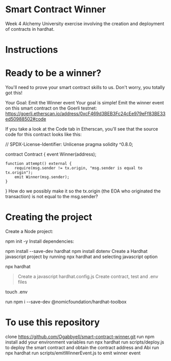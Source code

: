 # Smart Contract Winner

Week 4 Alchemy University exercise involving the creation and deployment of contracts in hardhat.

# Instructions
# Ready to be a winner?
You'll need to prove your smart contract skills to us. Don't worry, you totally got this!

Your Goal: Emit the Winner event Your goal is simple! Emit the winner event on this smart contract on the Goerli testnet: https://goerli.etherscan.io/address/0xcF469d3BEB3Fc24cEe979eFf83BE33ed50988502#code

If you take a look at the Code tab in Etherscan, you'll see that the source code for this contract looks like this:

// SPDX-License-Identifier: Unlicense
pragma solidity ^0.8.0;

contract Contract {
    event Winner(address);

    function attempt() external {
        require(msg.sender != tx.origin, "msg.sender is equal to tx.origin");
        emit Winner(msg.sender);
    }
}
How do we possibly make it so the tx.origin (the EOA who originated the transaction) is not equal to the msg.sender?

# Creating the project
Create a Node project:

npm init -y
Install dependencies:

npm install --save-dev hardhat
npm install dotenv
Create a Hardhat javascript project by running npx hardhat and selecting javascript option 

npx hardhat
> Create a javascript hardhat.config.js
Create contract, test and .env files

touch .env

run npm i --save-dev @nomicfoundation/hardhat-toolbox

# To use this repository
clone https://github.com/Ogabbyell/smart-contract-winner.git
run npm install
add your environment variables 
run npx hardhat run scripts/deploy.js to deploy the smart contract and obtain the contract address and Abi
run npx hardhat run scripts/emitWinnerEvent.js to emit winner event